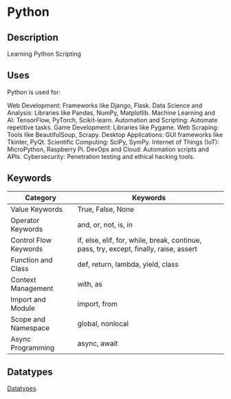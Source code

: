 # Python

## Description

Learning Python Scripting

## Uses

Python is used for:

Web Development: Frameworks like Django, Flask.
Data Science and Analysis: Libraries like Pandas, NumPy, Matplotlib.
Machine Learning and AI: TensorFlow, PyTorch, Scikit-learn.
Automation and Scripting: Automate repetitive tasks.
Game Development: Libraries like Pygame.
Web Scraping: Tools like BeautifulSoup, Scrapy.
Desktop Applications: GUI frameworks like Tkinter, PyQt.
Scientific Computing: SciPy, SymPy.
Internet of Things (IoT): MicroPython, Raspberry Pi.
DevOps and Cloud: Automation scripts and APIs.
Cybersecurity: Penetration testing and ethical hacking tools.

## Keywords

| Category | Keywords |
|----------|----------|
| Value Keywords | True, False, None |
| Operator Keywords | and, or, not, is, in |
| Control Flow Keywords | if, else, elif, for, while, break, continue, pass, try, except, finally, raise, assert |
| Function and Class | def, return, lambda, yield, class |
| Context Management | with, as |
| Import and Module | import, from |
| Scope and Namespace | global, nonlocal |
| Async Programming | async, await |

## Datatypes

[Datatypes](https://media.geeksforgeeks.org/wp-content/uploads/20241210131752166623/Python-Data-Types.webp)